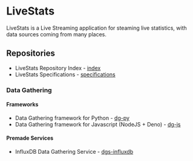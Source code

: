# LiveStats

LiveStats is a Live Streaming application for steaming live statistics, with data sources coming from many places.

## Repositories

* LiveStats Repository Index - [index](https://github.com/LiveStats/index)
* LiveStats Specifications - [specifications](https://github.com/LiveStats/specifications)

### Data Gathering
 
#### Frameworks

* Data Gathering framework for Python - [dg-py](https://github.com/LiveStats/dg-py)
* Data Gathering framework for Javascript (NodeJS + Deno) - [dg-js](https://github.com/LiveStats/dg-js)

#### Premade Services

* InfluxDB Data Gathering Service - [dgs-influxdb](https://github.com/LiveStats/dgs-influxdb)
